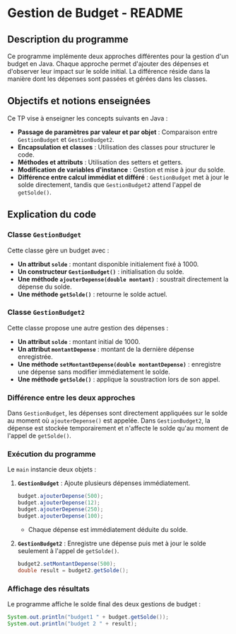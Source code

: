 # Gestion de Budget - README

## Description du programme
Ce programme implémente deux approches différentes pour la gestion d'un budget en Java. Chaque approche permet d'ajouter des dépenses et d'observer leur impact sur le solde initial. La différence réside dans la manière dont les dépenses sont passées et gérées dans les classes.

## Objectifs et notions enseignées
Ce TP vise à enseigner les concepts suivants en Java :
- **Passage de paramètres par valeur et par objet** : Comparaison entre `GestionBudget` et `GestionBudget2`.
- **Encapsulation et classes** : Utilisation des classes pour structurer le code.
- **Méthodes et attributs** : Utilisation des setters et getters.
- **Modification de variables d'instance** : Gestion et mise à jour du solde.
- **Différence entre calcul immédiat et différé** : `GestionBudget` met à jour le solde directement, tandis que `GestionBudget2` attend l'appel de `getSolde()`.

## Explication du code

### Classe `GestionBudget`
Cette classe gère un budget avec :
- **Un attribut `solde`** : montant disponible initialement fixé à 1000.
- **Un constructeur `GestionBudget()`** : initialisation du solde.
- **Une méthode `ajouterDepense(double montant)`** : soustrait directement la dépense du solde.
- **Une méthode `getSolde()`** : retourne le solde actuel.

### Classe `GestionBudget2`
Cette classe propose une autre gestion des dépenses :
- **Un attribut `solde`** : montant initial de 1000.
- **Un attribut `montantDepense`** : montant de la dernière dépense enregistrée.
- **Une méthode `setMontantDepense(double montantDepense)`** : enregistre une dépense sans modifier immédiatement le solde.
- **Une méthode `getSolde()`** : applique la soustraction lors de son appel.

### Différence entre les deux approches
Dans `GestionBudget`, les dépenses sont directement appliquées sur le solde au moment où `ajouterDepense()` est appelée. 
Dans `GestionBudget2`, la dépense est stockée temporairement et n'affecte le solde qu'au moment de l'appel de `getSolde()`.

### Exécution du programme
Le `main` instancie deux objets :
1. **`GestionBudget`** : Ajoute plusieurs dépenses immédiatement.
   ```java
   budget.ajouterDepense(500);
   budget.ajouterDepense(12);
   budget.ajouterDepense(250);
   budget.ajouterDepense(100);
   ```
   - Chaque dépense est immédiatement déduite du solde.

2. **`GestionBudget2`** : Enregistre une dépense puis met à jour le solde seulement à l'appel de `getSolde()`.
   ```java
   budget2.setMontantDepense(500);
   double result = budget2.getSolde();
   ```

### Affichage des résultats
Le programme affiche le solde final des deux gestions de budget :
```java
System.out.println("budget1 " + budget.getSolde());
System.out.println("budget 2 " + result);
```



